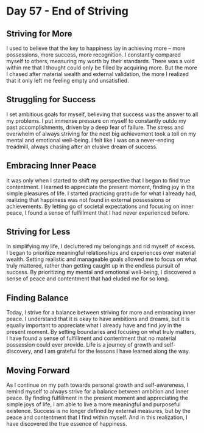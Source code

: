 # Day 57 - End of Striving

## Striving for More

I used to believe that the key to happiness lay in achieving more – more possessions, more success, more recognition. I
constantly compared myself to others, measuring my worth by their standards. There was a void within me that I thought
could only be filled by acquiring more. But the more I chased after material wealth and external validation, the more I
realized that it only left me feeling empty and unsatisfied. 

## Struggling for Success

I set ambitious goals for myself, believing that success was the answer to all my problems. I put immense pressure on
myself to constantly outdo my past accomplishments, driven by a deep fear of failure. The stress and overwhelm of always
striving for the next big achievement took a toll on my mental and emotional well-being. I felt like I was on a
never-ending treadmill, always chasing after an elusive dream of success.

## Embracing Inner Peace

It was only when I started to shift my perspective that I began to find true contentment. I learned to appreciate the
present moment, finding joy in the simple pleasures of life. I started practicing gratitude for what I already had,
realizing that happiness was not found in external possessions or achievements. By letting go of societal expectations
and focusing on inner peace, I found a sense of fulfillment that I had never experienced before.

## Striving for Less

In simplifying my life, I decluttered my belongings and rid myself of excess. I began to prioritize meaningful
relationships and experiences over material wealth. Setting realistic and manageable goals allowed me to focus on what
truly mattered, rather than getting caught up in the endless pursuit of success. By prioritizing my mental and emotional
well-being, I discovered a sense of peace and contentment that had eluded me for so long.

## Finding Balance

Today, I strive for a balance between striving for more and embracing inner peace. I understand that it is okay to have
ambitions and dreams, but it is equally important to appreciate what I already have and find joy in the present moment.
By setting boundaries and focusing on what truly matters, I have found a sense of fulfillment and contentment that no
material possession could ever provide. Life is a journey of growth and self-discovery, and I am grateful for the
lessons I have learned along the way.

## Moving Forward

As I continue on my path towards personal growth and self-awareness, I remind myself to always strive for a balance
between ambition and inner peace. By finding fulfillment in the present moment and appreciating the simple joys of life,
I am able to live a more meaningful and purposeful existence. Success is no longer defined by external measures, but by
the peace and contentment that I find within myself. And in this realization, I have discovered the true essence of
happiness.